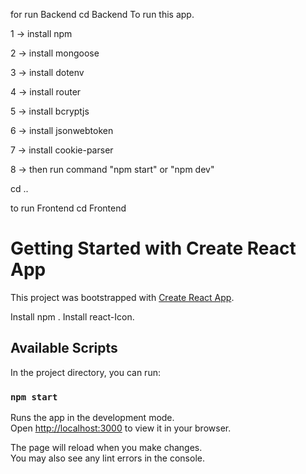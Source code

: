 for run Backend
cd Backend
To run this app.

1 -> install npm

2 -> install mongoose 

3 -> install dotenv 

4 -> install router
 
5 -> install bcryptjs

6 -> install jsonwebtoken

7 -> install cookie-parser

8 -> then run command  "npm start" or "npm dev"


cd ..

to run Frontend
cd Frontend
# Getting Started with Create React App

This project was bootstrapped with [Create React App](https://github.com/facebook/create-react-app).

Install npm .
Install react-Icon.

## Available Scripts

In the project directory, you can run:

### `npm start`

Runs the app in the development mode.\
Open [http://localhost:3000](http://localhost:3000) to view it in your browser.

The page will reload when you make changes.\
You may also see any lint errors in the console.
